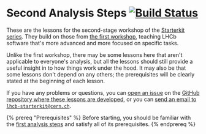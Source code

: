 # Second Analysis Steps [![Build Status](https://travis-ci.org/lhcb/second-analysis-steps.svg?branch=master)](https://travis-ci.org/lhcb/second-analysis-steps)

These are the lessons for the second-stage workshop of the [Starterkit 
series][starterkit].
They build on those from [the first workshop](../first-analysis-steps), teaching 
LHCb software that's more advanced and more focused on specific tasks.

Unlike the first workshop, there may be some lessons here that aren't 
applicable to everyone's analysis, but all the lessons should still provide a 
useful insight in to how things work under the hood.
It may also be that some lessons don't depend on any others; the prerequisites 
will be clearly stated at the beginning of each lesson.

If you have any problems or questions, you can [open an 
issue][second-ana-issues] on the [GitHub repository where these lessons are 
developed][second-ana-repo], or you can [send an email to 
`lhcb-starterkit@cern.ch`](mailto:lhcb-starterkit@cern.ch).

{% prereq "Prerequisites" %}
Before starting, you should be familiar with the [first analysis 
steps](../first-analysis-steps) and satisfy all of its prerequisites.
{% endprereq %}

[starterkit]: https://lhcb.github.io/starterkit/
[second-ana-issues]: https://github.com/lhcb/second-analysis-steps/issues
[second-ana-repo]: https://github.com/lhcb/second-analysis-steps/issues
